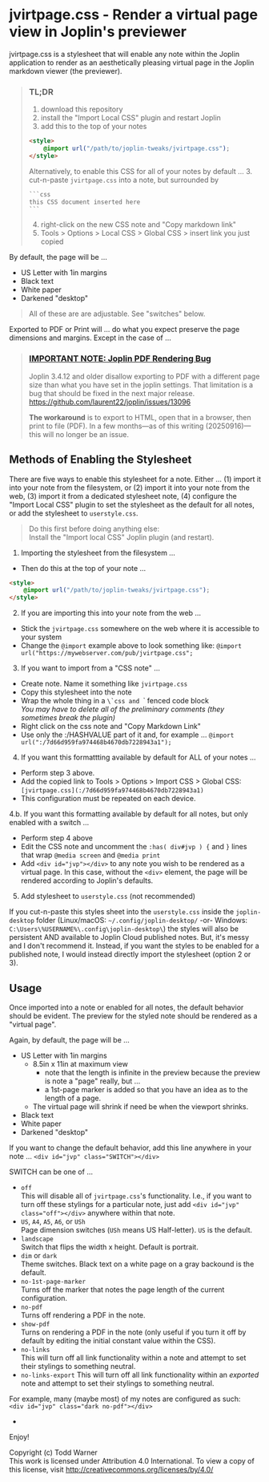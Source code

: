 # jvirtpage.css - Render a virtual page view in Joplin's previewer

jvirtpage.css is a stylesheet that will enable any note within the Joplin
application to render as an aesthetically pleasing virtual page in the Joplin
markdown viewer (the previewer).

> ### TL;DR
>
> 1. download this repository
> 2. install the "Import Local CSS" plugin and restart Joplin
> 3. add this to the top of your notes
> ```html
> <style>
>     @import url("/path/to/joplin-tweaks/jvirtpage.css");
> </style>
> ```
>
> Alternatively, to enable this CSS for all of your notes by default …
> 3. cut-n-paste `jvirtpage.css` into a note, but surrounded by
> ~~~html
> ```css
> this CSS document inserted here
> ```
> ~~~
> 4. right-click on the new CSS note and "Copy markdown link"
> 5. Tools >  Options > Local CSS > Global CSS > insert link you just copied

By default, the page will be …
- US Letter with 1in margins
- Black text
- White paper
- Darkened "desktop"

> All of these are are adjustable. See "switches" below.

Exported to PDF or Print will … do what you expect preserve the page dimensions
and margins. Except in the case of …

> ### [IMPORTANT NOTE: Joplin PDF Rendering Bug](https://github.com/laurent22/joplin/issues/13096)
> 
> Joplin 3.4.12 and older disallow exporting to PDF with a different page size
> than what you have set in the joplin settings. That limitation is a bug that
> should be fixed in the next major release.
> https://github.com/laurent22/joplin/issues/13096
>
> **The workaround** is to export to HTML, open that in a browser, then print
> to file (PDF). In a few months—as of this writing (20250916)—this will
> no longer be an issue.


## Methods of Enabling the Stylesheet

There are five ways to enable this stylesheet for a note. Either … (1) import
it into your note from the filesystem, or (2) import it into your note from the
web, (3) import it from a dedicated stylesheet note, (4) configure the "Import
Local CSS" plugin to set the stylesheet as the default for all notes, or add
the stylesheet to `userstyle.css`.

> Do this first before doing anything else:  
> Install the "Import local CSS" Joplin plugin (and restart).

1. Importing the stylesheet from the filesystem …

- Then do this at the top of your note …
```html
<style>
    @import url("/path/to/joplin-tweaks/jvirtpage.css");
</style>
```

2. If you are importing this into your note from the web …

- Stick the `jvirtpage.css` somewhere on the web where it is accessible to
  your system
- Change the `@import` example above to look something like:
  `@import url("https://mywebserver.com/pub/jvirtpage.css";`

3. If you want to import from a "CSS note" …

- Create note. Name it something like `jvirtpage.css`
- Copy this stylesheet into the note
- Wrap the whole thing in a ``\`css and ``\` fenced code block  
  *You may have to delete all of the preliminary comments (they sometimes break the plugin)*
- Right click on the css note and "Copy Markdown Link"
- Use only the :/HASHVALUE part of it and, for example …
  `@import url(":/7d66d959fa974468b4670db7228943a1");`

4. If you want this formattting available by default for ALL of your notes …

- Perform step 3 above.
- Add the copied link to Tools > Options > Import CSS > Global CSS:
  `[jvirtpage.css](:/7d66d959fa974468b4670db7228943a1)`
- This configuration must be repeated on each device.

4.b. If you want this formatting available by default for all notes, but only
enabled with a switch …

- Perform step 4 above
- Edit the CSS note and uncomment the `:has( div#jvp ) {`  and `}` lines that
  wrap `@media screen` and `@media print`
- Add `<div id="jvp"></div>` to any note you wish to be rendered as a virtual
  page. In this case, without the `<div>` element, the page will be rendered
  according to Joplin's defaults.

5. Add stylesheet to `userstyle.css` (not recommended)

If you cut-n-paste this styles sheet into the `userstyle.css` inside the
`joplin-desktop` folder (Linux/macOS: `~/.config/joplin-desktop/` -or- Windows:
`C:\Users\%USERNAME%\.config\joplin-desktop\`) the styles will also be
persistent AND available to Joplin Cloud published notes. But, it's messy and I
don't recommend it. Instead, if you want the styles to be enabled for a
published note, I would instead directly import the stylesheet (option 2 or 3).


## Usage

Once imported into a note or enabled for all notes, the default behavior should
be evident. The preview for the styled note should be rendered as a "virtual
page".

Again, by default, the page will be …

- US Letter with 1in margins
  - 8.5in x 11in at maximum view
    - note that the length is infinite in the preview because the preview is
      note a "page" really, but …
    - a 1st-page marker is added so that you have an idea as to the length of a
      page.
  - The virtual page will shrink if need be when the viewport shrinks.
- Black text
- White paper
- Darkened "desktop"

If you want to change the default behavior, add this line anywhere in your
  note …
`<div id="jvp" class="SWITCH"></div>`

SWITCH can be one of …

- `off`  
  This will disable all of `jvirtpage.css`'s functionality.
  I.e., if you want to turn off these stylings for a particular note, just add
  `<div id="jvp" class="off"></div>`
  anywhere within that note.
- `US`, `A4`, `A5`, `A6`, or `USh`  
  Page dimension switches (`USh` means US Half-letter). `US` is the default.
- `landscape`  
  Switch that flips the width x height. Default is portrait.
- `dim` or `dark`  
  Theme switches. Black text on a white page on a gray backound is the
  default.
- `no-1st-page-marker`  
  Turns off the marker that notes the page length of the current configuration.
- `no-pdf`  
  Turns off rendering a PDF in the note.
- `show-pdf`  
  Turns on rendering a PDF in the note (only useful if you turn it off by
  default by editing the initial constant value within the CSS).
- `no-links`  
  This will turn off all link functionality within a note and attempt to set
  their stylings to something neutral.
- `no-links-export`
  This will turn off all link functionality within an *exported* note and
  attempt to set their stylings to something neutral.

For example, many (maybe most) of my notes are configured as such:  
`<div id="jvp" class="dark no-pdf"></div>`

-

Enjoy!

Copyright (c) Todd Warner  
This work is licensed under Attribution 4.0 International. To view a copy
of this license, visit http://creativecommons.org/licenses/by/4.0/

